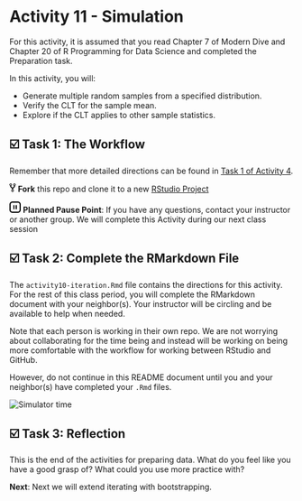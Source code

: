Activity 11 - Simulation
================

For this activity, it is assumed that you read Chapter 7 of Modern Dive
and Chapter 20 of R Programming for Data Science and completed the
Preparation task.

In this activity, you will:

-   Generate multiple random samples from a specified distribution.
-   Verify the CLT for the sample mean.
-   Explore if the CLT applies to other sample statistics.

## ☑️ Task 1: The Workflow

Remember that more detailed directions can be found in [Task 1 of
Activity
4](https://github.com/gvsu-sta518/activity04-data-pipelines#%EF%B8%8F-task-1-the-workflow).

![fork](README-img/fork-icon.png) **Fork** this repo and clone it to a
new [RStudio Project](https://rstudio.gvsu.edu/)

<img src="README-img/noun_pause.png" alt="pause" width = "20"/>
<b>Planned Pause Point</b>: If you have any questions, contact your
instructor or another group. We will complete this Activity during our
next class session

## ☑️ Task 2: Complete the RMarkdown File

The `activity10-iteration.Rmd` file contains the directions for this
activity. For the rest of this class period, you will complete the
RMarkdown document with your neighbor(s). Your instructor will be
circling and be available to help when needed.

Note that each person is working in their own repo. We are not worrying
about collaborating for the time being and instead will be working on
being more comfortable with the workflow for working between RStudio and
GitHub.

However, do not continue in this README document until you and your
neighbor(s) have completed your `.Rmd` files.

![Simulator
time](https://media.giphy.com/media/kyQpZMHt2geHlaDJhF/giphy.gif)

## ☑️ Task 3: Reflection

This is the end of the activities for preparing data. What do you feel
like you have a good grasp of? What could you use more practice with?

**Next**: Next we will extend iterating with bootstrapping.
